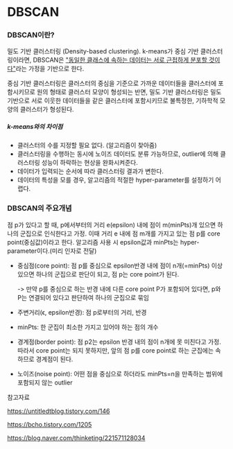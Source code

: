 # DBSCAN

### DBSCAN이란?

밀도 기반 클러스터링 (Density-based clustering). k-means가 중심 기반 클러스터링이라면, DBSCAN은 <u>"동일한 클래스에 속하는 데이터는 서로 근접하게 분포할 것이다"</u>라는 가정을 기반으로 한다.

중심 기반 클러스터링은 클러스터의 중심을 기준으로 가까운 데이터들을 클러스터에 포함시키므로 원의 형태로 클러스터 모양이 형성되는 반면, 밀도 기반 클러스터링은 밀도 기반으로 서로 이웃한 데이터들을 같은 클러스터에 포함시키므로 불특정한, 기하학적 모양의 클러스터가 형성된다.

##### k-means와의 차이점

- 클러스터의 수를 지정할 필요 없다. (알고리즘이 찾아줌)
- 클러스터링을 수행하는 동시에 노이즈 데이터도 분류 가능하므로, outlier에 의해 클러스터링 성능이 하락하는 현상을 완화시켜준다.
- 데이터가 입력되는 순서에 따라 클러스터링 결과가 변한다.
- 데이터의 특성을 모를 경우, 알고리즘의 적절한 hyper-parameter를 설정하기 어렵다.



### DBSCAN의 주요개념

점 p가 있다고 할 때, p에서부터의 거리 e(epsilon) 내에 점이 m(minPts)개 있으면 하나의 군집으로 인식한다고 가정. 이때 거리 e 내에 점 m개를 가지고 있는 점 p를 core point(중심값)이라고 한다. 알고리즘 사용 시 epsilon값과 minPts는 hyper-parameter이다.(미리 인자로 전달)

- 중심점(core point): 점 p를 중심으로 epsilon반경 내에 점이 n개(=minPts) 이상 있으면 하나의 군집으로 판단이 되고, 점 p는 core point가 된다.

  -> 만약 p를 중심으로 하는 반경 내에 다른 core point P가 포함되어 있다면, p와 P는 연결되어 있다고 판단하여 하나의 군집으로 묶임

- 주변거리(ϵ, epsilon반경):  점 p로부터의 거리, 반경
- minPts: 한 군집이 최소한 가지고 있어야 하는 점의 개수
- 경계점(border point): 점 p2는 epsilon 반경 내의 점이 n개에 못 미친다고 가정. 따라서 core point는 되지 못하지만, 앞의 점 p를 core point로 하는 군집에는 속하므로 경계점이 된다.
- 노이즈(noise point): 어떤 점을 중심으로 하더라도 minPts=n을 만족하는 범위에 포함되지 않는 outlier





참고자료

https://untitledtblog.tistory.com/146

https://bcho.tistory.com/1205

https://blog.naver.com/thinketing/221571128034
